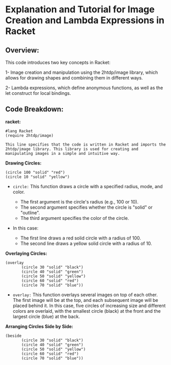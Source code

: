 # Explanation and Tutorial for Image Creation and Lambda Expressions in Racket

## Overview:

This code introduces two key concepts in Racket:

  1- Image creation and manipulation using the 2htdp/image library, which allows for drawing shapes and combining them in different ways.

  2- Lambda expressions, which define anonymous functions, as well as the let construct for local bindings.

## Code Breakdown:

**racket:**
  
  ```Racket
  #lang Racket
  (require 2htdp/image)
  ```

  `This line specifies that the code is written in Racket and imports the 2htdp/image library. This library is used for creating and manipulating images in a simple and intuitive way.`
  
**Drawing Circles:**

  ```Racket
  (circle 100 "solid" "red")
  (circle 10 "solid" "yellow")
  ```
 * `circle:` This function draws a circle with a specified radius, mode, and color.
    * The first argument is the circle's radius (e.g., 100 or 10).
    * The second argument specifies whether the circle is "solid" or "outline".
    * The third argument specifies the color of the circle.

  * In this case:
    * The first line draws a red solid circle with a radius of 100.
    * The second line draws a yellow solid circle with a radius of 10.
  
**Overlaying Circles:**

  ```Racket
  (overlay
         (circle 30 "solid" "black") 
         (circle 40 "solid" "green") 
         (circle 50 "solid" "yellow")
         (circle 60 "solid" "red")
         (circle 70 "solid" "blue"))
  ```

  * `overlay:` This function overlays several images on top of each other.
    The first image will be at the top, and each subsequent image will be placed behind it.
  In this case, five circles of increasing size and different colors are overlaid, with the smallest circle (black) at the front and the largest circle (blue) at the back.

**Arranging Circles Side by Side:**

  ```Racket
  (beside
         (circle 30 "solid" "black") 
         (circle 40 "solid" "green") 
         (circle 50 "solid" "yellow")
         (circle 60 "solid" "red")
         (circle 70 "solid" "blue"))
  ```


